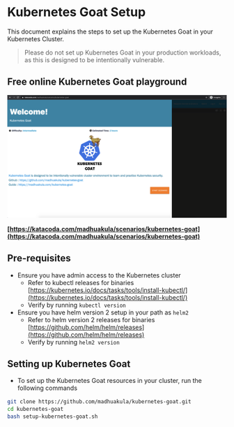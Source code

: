 # Kubernetes Goat Setup

This document explains the steps to set up the Kubernetes Goat in your Kubernetes Cluster.

> Please do not set up Kubernetes Goat in your production workloads, as this is designed to be intentionally vulnerable.

## Free online Kubernetes Goat playground

[![Kubernetes playground by Katacoda](images/kubernetes-goat-katacoda.png)](https://katacoda.com/madhuakula/scenarios/kubernetes-goat)

**[https://katacoda.com/madhuakula/scenarios/kubernetes-goat](https://katacoda.com/madhuakula/scenarios/kubernetes-goat)**

## Pre-requisites

* Ensure you have admin access to the Kubernetes cluster
  * Refer to kubectl releases for binaries [https://kubernetes.io/docs/tasks/tools/install-kubectl/](https://kubernetes.io/docs/tasks/tools/install-kubectl/)
  * Verify by running `kubectl version`
* Ensure you have helm version 2 setup in your path as `helm2`
  * Refer to helm version 2 releases for binaries [https://github.com/helm/helm/releases](https://github.com/helm/helm/releases)
  * Verify by running `helm2 version`

## Setting up Kubernetes Goat

* To set up the Kubernetes Goat resources in your cluster, run the following commands

```bash
git clone https://github.com/madhuakula/kubernetes-goat.git
cd kubernetes-goat
bash setup-kubernetes-goat.sh
```
